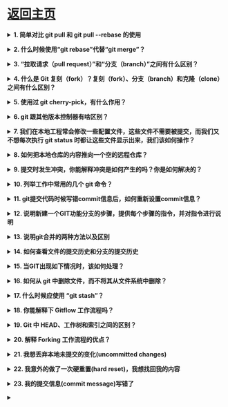 # [返回主页](https://github.com/yisainan/web-interview/blob/master/README.md)

<b><details><summary>1. 简单对比 git pull 和 git pull --rebase 的使用</summary></b>

答案：

git pull = git fetch + git merge
git pull --rebase = git fetch + git rebase

解析：现在来看看[git merge 和 git rebase 的区别](https://www.cnblogs.com/kevingrace/p/5896706.html)

[参与互动](https://github.com/yisainan/web-interview/issues/997)

</details>

<b><details><summary>2. 什么时候使用“git rebase”代替“git merge”？</summary></b>

答案：你自己开发分支一直在做，然后你想把主线的修改合到你的分支上，做一次集成，这种情况就用rebase比较好，把你的提交都放在主线修改的头上

1. rebase会把你当前分支的commit放到公共分支的最后，所以叫做变基。就如同你从公共分支又重新拉出来这个分支一样。
2. merge会把公共分支和你当前的commit合并在一起，形成一个新的commit提交。

[参与互动](https://github.com/yisainan/web-interview/issues/998)

</details>

<b><details><summary>3. “拉取请求（pull request）”和“分支（branch）”之间有什么区别？</summary></b>

答案：

* 分支（branch） 是代码的一个独立版本。

* 拉取请求（pull request） 是当有人用仓库，建立了自己的分支，做了些修改并合并到该分支（把自己修改应用到别人的代码仓库）。

[参与互动](https://github.com/yisainan/web-interview/issues/999)

</details>

<b><details><summary>4. 什么是 Git 复刻（fork）？复刻（fork）、分支（branch）和克隆（clone）之间有什么区别？</summary></b>

答案：

* 复刻（fork） 是对存储仓库（repository）进行的远程的、服务器端的拷贝，从源头上就有所区别。复刻实际上不是 Git 的范畴。它更像是个政治/社会概念。

* 克隆（clone） 不是复刻，克隆是个对某个远程仓库的本地拷贝。克隆时，实际上是拷贝整个源存储仓库，包括所有历史记录和分支。

* 分支（branch） 是一种机制，用于处理单一存储仓库中的变更，并最终目的是用于与其他部分代码合并。

[参与互动](https://github.com/yisainan/web-interview/issues/1000)

</details>

<b><details><summary>5. 使用过 git cherry-pick，有什么作用？</summary></b>

答案：

命令 git cherry-pick 通常用于把特定提交从存储仓库的一个分支引入到其他分支中。常见的用途是从维护的分支到开发分支进行向前或回滚提交。
这与其他操作（例如：合并（merge）、变基（rebase））形成鲜明对比，后者通常是把许多提交应用到其他分支中。

``` 
git cherry-pick <commit-hash>
```

[参与互动](https://github.com/yisainan/web-interview/issues/1001)

</details>

<b><details><summary>6. git 跟其他版本控制器有啥区别？</summary></b>

答案：

Git比svn快，而且更加的流畅。

Git在本地就可以使用，可以随便保存各种历史记录，不用担心污染服务器。

Git在branch和branch之间切换非常简单。

Git没有被lock不能commit 的情况。

[参与互动](https://github.com/yisainan/web-interview/issues/1002)

</details>

<b><details><summary>7. 我们在本地工程常会修改一些配置文件，这些文件不需要被提交，而我们又不想每次执行 git status 时都让这些文件显示出来，我们该如何操作？</summary></b>

答案：在 Git 工作区的跟目录下创建一个特殊的. gitignore 文件，然后把忽略的文件名编辑进去，Git 就会自动忽略这些文件。

[参与互动](https://github.com/yisainan/web-interview/issues/1003)

</details>

<b><details><summary>8. 如何把本地仓库的内容推向一个空的远程仓库？</summary></b>

答案：

git init //生成. git 文件
git remote add origin 远程仓库地址 // 将本地和远程厂库关联起来
git add . 
git commit -m '提交信息'
git push origin master // 将本地代码推送到库上

[参与互动](https://github.com/yisainan/web-interview/issues/1004)

</details>

<b><details><summary>9. 提交时发生冲突，你能解释冲突是如何产生的吗？你是如何解决的？</summary></b>

答案：

#### 1. 冲突是如何产生的

我们都知道，Git 的实现途径是 1 棵树。比如有一个节点树(point1), 

* 我们基于 point1 进行开发，开发出了结点 point2；
* 我们基于 point1 进行开发，开发出了结点 point3；

  如果我们在 point2 和 point3 内操作了同一类元素，那么势必会导致冲突的存在。
  主要的思想如下图 1 所示:

point1. js

``` js
function test() {
    console.log(a);
    var a = 1;
}
```

人物甲 更新了版本 2
代码: poin2. js

``` js
function test() {
    console.log(a);
    var a = 2;
}
```

人物乙 更新了版本 3
代码: poin3. js

``` js
function test() {
    console.log(a);
    var a = 3;
}
```

场景如下，甲乙都是根据 point. js 文件进行了开发。甲开发出了版本 2，并且提交了代码；乙开发出了版本 3，也需要提交了代码，此时将会报错存在冲突。

为什么呢？因为甲开发完了版本，提交了版本之后，此时远端的代码已经是版本 2 点代码了，而乙是基于版本 1 进行的开发出了版本 3。所以，乙想要提交代码，势必要将自己的代码更新为版本 2 的代码，然后再进行提交，如果存在冲突则解决冲突后提交

#### 2. 冲突是如何解决的

上面已经详细的说明了冲突时如何产生的，那么又该如何解决冲突呢?

解决冲突通常使用如下的步骤即可:

* 情况 1 无冲突

先拉取远端的代码，更新本地代码。然后提交自己的更新代码即可。

* 情况 2 有冲突

拉取远端代码。存在冲突，会报错。
此时我们需要将本地代码暂存起来 stash；
更新本地代码，将本地代码版本更新和远端的代码一致即可；
将暂存的代码合并到更新后的代码后，有冲突解决冲突(需要手动进行解决冲突)；
提交解决冲突后的代码。

[参与互动](https://github.com/yisainan/web-interview/issues/1005)

</details>

<b><details><summary>10. 列举工作中常用的几个 git 命令？</summary></b>

答案：

git add
git status
git commit -m
git pull
git push

[参与互动](https://github.com/yisainan/web-interview/issues/1006)

</details>

<b><details><summary>11. git提交代码时候写错commit信息后，如何重新设置commit信息？</summary></b>

答案：可以通过git commit --amend 来对本次commit进行修改。

[参与互动](https://github.com/yisainan/web-interview/issues/1007)

</details>

<b><details><summary>12. 说明新建一个GIT功能分支的步骤，提供每个步骤的指令，并对指令进行说明</summary></b>

答案：

git branch name     创建名字为name的branch

git checkout xxx_dev    切换到名字为xxx_dev的分支

git pull    从远程分支拉取代码到本地分支

git checkout -b main_furture_xxx    创建并切换到main_furture_xxx

git push origin main_furture_xxx    执行推送的操作，完成本地分支向远程分支的同步

[参与互动](https://github.com/yisainan/web-interview/issues/1008)

</details>

<b><details><summary>13. 说明git合并的两种方法以及区别</summary></b>

答案：

git代码合并有两种：git Merge 和 git ReBase

Git Merge：这种合并方式是将两个分支的历史合并到一起，现在的分支不会被更改，它会比对双方不同的文件缓存下来，生成一个commit，去push。

Git ReBase：这种合并方法通常被称为“衍合”。他是提交修改历史，比对双方的commit，然后找出不同的去缓存，然后去push，修改commit历史。

[参与互动](https://github.com/yisainan/web-interview/issues/1009)

</details>

<b><details><summary>14. 如何查看文件的提交历史和分支的提交历史</summary></b>

答案：

使用git log查看文件提交历史

git log filename

使用git log查看分支提交历史

git log branch file

[参与互动](https://github.com/yisainan/web-interview/issues/1010)

</details>

<b><details><summary>15. 当GIT出现如下情况时，该如何处理？</summary></b>

## your-branch-is-ahead-of-origin-master-by-3-commits

答案：

Git commit

Git pull

Git push

[参与互动](https://github.com/yisainan/web-interview/issues/1011)

</details>

<b><details><summary>16. 如何从 git 中删除文件，而不将其从文件系统中删除？</summary></b>

答案：

如果你在 git add 过程中误操作，你最终会添加不想提交的文件。但是，git rm 则会把你的文件从你暂存区（索引）和文件系统（工作树）中删除，这可能不是你想要的。

换成 git reset 操作：

``` 
git reset filename          # or
echo filename >> .gitingore # add it to .gitignore to avoid re-adding it
```

上面意思是， `git reset <paths>` 是 `git add <paths>` 的逆操作

[参与互动](https://github.com/yisainan/web-interview/issues/1011)

</details>

<b><details><summary>17. 什么时候应使用 “git stash”？</summary></b>

答案：

git stash 命令把你未提交的修改（已暂存（staged）和未暂存的（unstaged））保存以供后续使用，以后就可以从工作副本中进行还原。

[参与互动](https://github.com/yisainan/web-interview/issues/1011)

</details>

<b><details><summary>18. 你能解释下 Gitflow 工作流程吗？</summary></b>

答案：

Gitflow 工作流程使用两个并行的、长期运行的分支来记录项目的历史记录，分别是 master 和 develop 分支。

* Master，随时准备发布线上版本的分支，其所有内容都是经过全面测试和核准的（生产就绪）。

Hotfix，维护（maintenance）或修复（hotfix）分支是用于给快速给生产版本修复打补丁的。修复（hotfix）分支很像发布（release）分支和功能（feature）分支，除非它们是基于 master 而不是 develop 分支。

* Develop，是合并所有功能（feature）分支，并执行所有测试的分支。只有当所有内容都经过彻底检查和修复后，才能合并到 master 分支。

Feature，每个功能都应留在自己的分支中开发，可以推送到 develop 分支作为功能（feature）分支的父分支。

[参与互动](https://github.com/yisainan/web-interview/issues/1011)

</details>

<b><details><summary>19. Git 中 HEAD、工作树和索引之间的区别？</summary></b>

答案：

* 该工作树/工作目录/工作空间是你看到和编辑的（源）文件的目录树。
* 该索引/中转区（staging area）是个在 /. git/index，单一的、庞大的二进制文件，该文件列出了当前分支中所有文件的 SHA1 检验和、时间戳和文件名，它不是个带有文件副本的目录。
* HEAD是当前检出分支的最后一次提交的引用/指针。

[参与互动](https://github.com/yisainan/web-interview/issues/1011)

</details>

<b><details><summary>20. 解释 Forking 工作流程的优点？</summary></b>

答案：

* Forking 工作流程 与其他流行的 Git 工作流程有着根本的区别。它不是用单个服务端仓库充当“中央”代码库，而是为每个开发者提供自己的服务端仓库。Forking 工作流程最常用于公共开源项目中。

* Forking 工作流程的主要优点是可以汇集提交贡献，又无需每个开发者提交到一个中央仓库中，从而实现干净的项目历史记录。开发者可以推送（push）代码到自己的服务端仓库，而只有项目维护人员才能直接推送（push）代码到官方仓库中。

* 当开发者准备发布本地提交时，他们的提交会推送到自己的公共仓库中，而不是官方仓库。然后他们向主仓库提交请求拉取（pull request），这会告知项目维护人员有可以集成的更新。

[参与互动](https://github.com/yisainan/web-interview/issues/1011)

</details>

<b><details><summary>21. 我想丢弃本地未提交的变化(uncommitted changes)</summary></b>

答案：
> git reset --hard HEAD^

</details>

<b><details><summary>22. 我意外的做了一次硬重置(hard reset)，我想找回我的内容</summary></b>

答案：

如果你意外的做了 git reset --hard, 你通常能找回你的提交(commit), 因为Git对每件事都会有日志，且都会保存几天。

> (main)$ git reflog

你将会看到一个你过去提交(commit)的列表, 和一个重置的提交。 选择你想要回到的提交(commit)的SHA，再重置一次:

> (main)$ git reset --hard SHA1234

这样就完成了。

</details>

<b><details><summary>23. 我的提交信息(commit message)写错了</summary></b>

答案：如果你的提交信息(commit message)写错了且这次提交(commit)还没有推(push), 你可以通过下面的方法来修改提交信息(commit message):

> git commit --amend --only -m 'fix: 新的提交信息'

</details>

<b><details><summary></summary></b>

答案：

</details>
